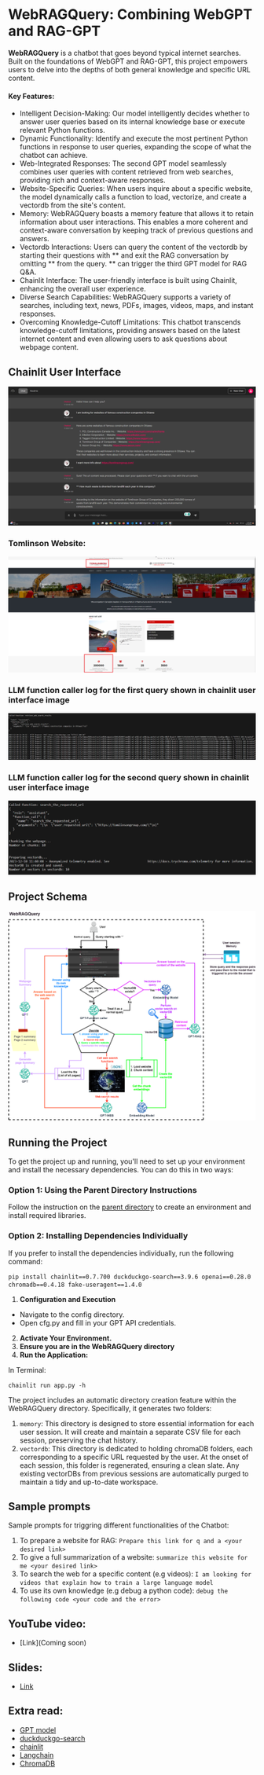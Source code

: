 # WebRAGQuery: Combining WebGPT and RAG-GPT

**WebRAGQuery** is a chatbot that goes beyond typical internet searches. Built on the foundations of WebGPT and RAG-GPT, this project empowers users to delve into the depths of both general knowledge and specific URL content.

#### Key Features:
* Intelligent Decision-Making: Our model intelligently decides whether to answer user queries based on its internal knowledge base or execute relevant Python functions.
* Dynamic Functionality: Identify and execute the most pertinent Python functions in response to user queries, expanding the scope of what the chatbot can achieve.
* Web-Integrated Responses: The second GPT model seamlessly combines user queries with content retrieved from web searches, providing rich and context-aware responses.
* Website-Specific Queries: When users inquire about a specific website, the model dynamically calls a function to load, vectorize, and create a vectordb from the site's content.
* Memory: WebRAGQuery boasts a memory feature that allows it to retain information about user interactions. This enables a more coherent and context-aware conversation by keeping track of previous questions and answers.
* Vectordb Interactions: Users can query the content of the vectordb by starting their questions with ** and exit the RAG conversation by omitting ** from the query. ** can trigger the third GPT model for RAG Q&A.
* Chainlit Interface: The user-friendly interface is built using Chainlit, enhancing the overall user experience.
* Diverse Search Capabilities: WebRAGQuery supports a variety of searches, including text, news, PDFs, images, videos, maps, and instant responses.
* Overcoming Knowledge-Cutoff Limitations: This chatbot transcends knowledge-cutoff limitations, providing answers based on the latest internet content and even allowing users to ask questions about webpage content.

## Chainlit User Interface
<div align="center">
  <img src="images/WebRAGQuery UI.png" alt="UI">
</div>

### Tomlinson Website:
<div align="center">
  <img src="images/website.png" alt="website">
</div>

### LLM function caller log for the first query shown in chainlit user interface image 
<div align="center">
  <img src="images/first_query_log.png" alt="first_query_log">
</div>

### LLM function caller log for the second query shown in chainlit user interface image 
<div align="center">
  <img src="images/second_query_log.png" alt="second_query_log">
</div>

## Project Schema
<div align="center">
  <img src="images/WebRAGQuery-Schema.png" alt="Schema">
</div>

## Running the Project

To get the project up and running, you'll need to set up your environment and install the necessary dependencies. You can do this in two ways:

### Option 1: Using the Parent Directory Instructions

Follow the instruction on the [parent directory](https://github.com/Farzad-R/LLM-playground/tree/master) to create an environment and install required libraries. 

### Option 2: Installing Dependencies Individually
If you prefer to install the dependencies individually, run the following command:

```
pip install chainlit==0.7.700 duckduckgo-search==3.9.6 openai==0.28.0 chromadb==0.4.18 fake-useragent==1.4.0
```

1. **Configuration and Execution**
* Navigate to the config directory.
* Open cfg.py and fill in your GPT API credentials.
2. **Activate Your Environment.**
3. **Ensure you are in the WebRAGQuery directory**
4. **Run the Application:**

In Terminal:

```
chainlit run app.py -h
```

The project includes an automatic directory creation feature within the WebRAGQuery directory. Specifically, it generates two folders:

1. `memory`: This directory is designed to store essential information for each user session. It will create and maintain a separate CSV file for each session, preserving the chat history.
2. `vectordb`: This directory is dedicated to holding chromaDB folders, each corresponding to a specific URL requested by the user. At the onset of each session, this folder is regenerated, ensuring a clean slate. Any existing vectorDBs from previous sessions are automatically purged to maintain a tidy and up-to-date workspace.

## Sample prompts
Sample prompts for triggring different functionalities of the Chatbot:

1. To prepare a website for RAG: `Prepare this link for q and a <your desired link>`
2. To give a full summarization of a website: `summarize this website for me <your desired link>`
3. To search the web for a specific content (e.g videos): `I am looking for videos that explain how to train a large language model`
4. To use its own knowledge (e.g debug a python code): `debug the following code <your code and the error>`

## YouTube video:
- [Link](Coming soon)

## Slides:
- [Link](https://github.com/Farzad-R/LLM-Zero-to-Hundred/blob/master/presentation/presentation.pdf)

## Extra read:
- [GPT model](https://platform.openai.com/docs/models/overview) 
- [duckduckgo-search](https://pypi.org/project/duckduckgo-search/)
- [chainlit](https://docs.chainlit.io/get-started/overview)
- [Langchain](https://python.langchain.com/docs/get_started/quickstart)
- [ChromaDB](https://www.trychroma.com/)


